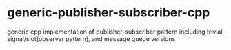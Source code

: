 # generic-publisher-subscriber-cpp
generic cpp implementation of publisher-subscriber pattern including trivial, signal/slot(observer pattern), and message queue versions
